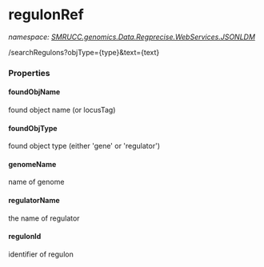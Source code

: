 ﻿# regulonRef
_namespace: [SMRUCC.genomics.Data.Regprecise.WebServices.JSONLDM](./index.md)_

/searchRegulons?objType={type}&text={text}




### Properties

#### foundObjName
found object name (or locusTag)
#### foundObjType
found object type (either 'gene' or 'regulator')
#### genomeName
name of genome
#### regulatorName
the name of regulator
#### regulonId
identifier of regulon
